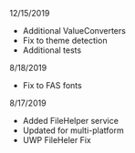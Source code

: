 12/15/2019
- Additional ValueConverters
- Fix to theme detection
- Additional tests

8/18/2019
- Fix to FAS fonts

8/17/2019
- Added FileHelper service
- Updated for multi-platform
- UWP FileHeler Fix